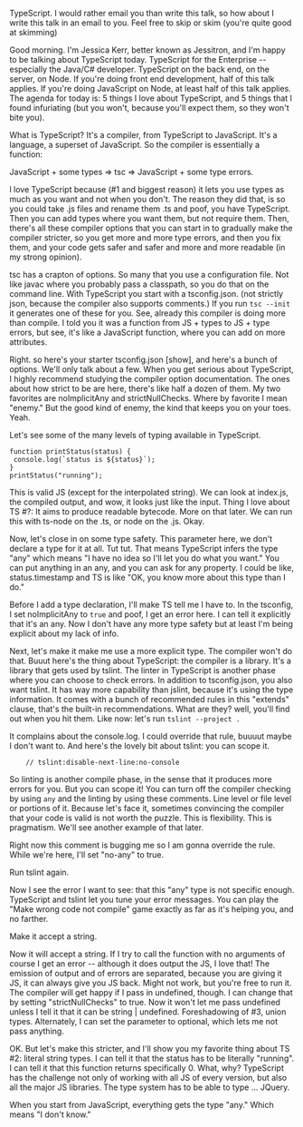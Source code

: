 
TypeScript.
I would rather email you than write this talk, so how about I write this talk in an email to you. Feel free to skip or skim (you're quite good at skimming)

Good morning. I'm Jessica Kerr, better known as Jessitron, and I'm happy to be talking about TypeScript today. TypeScript for the Enterprise -- especially the Java/C# developer. TypeScript on the back end, on the server, on Node. If you're doing front end development, half of this talk applies. If you're doing JavaScript on Node, at least half of this talk applies. The agenda for today is: 5  things I love about TypeScript, and 5 things that I found infuriating (but you won't, because you'll expect them, so they won't bite you).

What is TypeScript? It's a compiler, from TypeScript to JavaScript. It's a language, a superset of JavaScript. So the compiler is essentially a function:

JavaScript + some types => tsc => JavaScript + some type errors.

l love TypeScript because (#1 and biggest reason) it lets you use types as much as you want and not when you don't.
The reason they did that, is so you could take .js files and rename them .ts and poof, you have TypeScript. Then you can add types where you want them,
but not require them. Then, there's all these compiler options that you can start in to gradually make the compiler stricter, so you get more and more type
errors, and then you fix them, and your code gets safer and safer and more and more readable (in my strong opinion).

tsc has a crapton of options. So many that you use a configuration file. Not like javac where you probably pass a classpath, so you do that on the command line.
With TypeScript you start with a tsconfig.json. (not strictly json, because the compiler also supports comments.) If you run `tsc --init` it generates one of these for you.
See, already this compiler is doing more than compile. I told you it was a function from JS + types to JS + type errors, but see, it's like a JavaScript function, where you can add on more attributes.

Right. so here's your starter tsconfig.json [show], and here's a bunch of options. We'll only talk about a few. When you get serious about TypeScript, I highly recommend studying the compiler option documentation.
The ones about how strict to be are here, there's like half a dozen of them. My two favorites are noImplicitAny and strictNullChecks. Where by favorite I mean "enemy." But the good kind of enemy, the kind that keeps you on your toes. Yeah.

Let's see some of the many levels of typing available in TypeScript.

```
function printStatus(status) {
 console.log(`status is ${status}`);
}
printStatus("running");
```

This is valid JS (except for the interpolated string). We can look at index.js, the compiled output, and wow, it looks just like the input.
Thing I love about TS #?: It aims to produce readable bytecode. More on that later.
We can run this with ts-node on the .ts, or node on the .js. Okay.

Now, let's close in on some type safety. This parameter here, we don't declare a type for it at all. Tut tut. That means TypeScript infers the type "any" which means "I have no idea so I'll let you do what you want." You can put anything in an any, and you can ask for any property. I could be like, status.timestamp and TS is like "OK, you know more about this type than I do."

Before I add a type declaration, I'll make TS tell me I have to. In the tsconfig, I set noImplicitAny to `true` and poof, I get an error here.
I can tell it explicitly that it's an any. Now I don't have any more type safety but at least I'm being explicit about my lack of info.

Next, let's make it make me use a more explicit type. The compiler won't do that. Buuut here's the thing about TypeScript: the compiler is a library. It's a library that gets used by tslint. The linter in TypeScript is another phase where you can choose to check errors.
In addition to tsconfig.json, you also want tslint. It has way more capability than jslint, because it's using the type information. It comes with a bunch of recommended rules in this "extends" clause, that's the built-in recommendations. What are they? well, you'll find out when you hit them. Like now: let's run `tslint --project .`

It complains about the console.log. I could override that rule, buuuut maybe I don't want to. And here's the lovely bit about tslint: you can scope it.

`    // tslint:disable-next-line:no-console`

So linting is another compile phase, in the sense that it produces more errors for you. But you can scope it! You can turn off the compiler checking by using `any` and the linting by using these comments. Line level or file level or portions of it. Because let's face it, sometimes convincing the compiler that your code is valid is not worth the puzzle. This is flexibility. This is pragmatism.
We'll see another example of that later.

Right now this comment is bugging me so I am gonna override the rule.
While we're here, I'll set "no-any" to true.

Run tslint again.

Now I see the error I want to see: that this "any" type is not specific enough. TypeScript and tslint let you tune your error messages. You can play the "Make wrong code not compile" game exactly as far as it's helping you, and no farther.

Make it accept a string.

Now it will accept a string. If I try to call the function with no arguments of course I get an error -- although it does output the JS, I love that! The emission of output and of errors are separated, because you are giving it JS, it can always give you JS back. Might not work, but you're free to run it.
The compiler will get happy if I pass in undefined, though. I can change that by setting "strictNullChecks" to true.
Now it won't let me pass undefined unless I tell it that it can be string | undefined. Foreshadowing of #3, union types.
Alternately, I can set the parameter to optional, which lets me not pass anything.

OK. But let's make this stricter, and I'll show you my favorite thing about TS #2: literal string types. I can tell it that the status
has to be literally "running". I can tell it that this function returns specifically 0.
What, why?
TypeScript has the challenge not only of working with all JS of every version, but also all the major JS libraries. The type system has to be able to type ... JQuery.

When you start from JavaScript, everything gets the type "any." Which means "I don't know."


